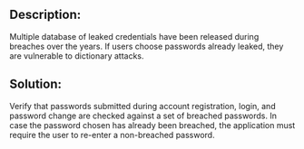 ## Description:

Multiple database of leaked credentials have been released during breaches over the years. If users choose passwords already leaked, they are vulnerable to dictionary attacks.

## Solution:

Verify that passwords submitted during account registration, login, and password change are checked against a set of breached passwords. In case the password chosen has already been breached, the application must require the user to re-enter a non-breached password.
